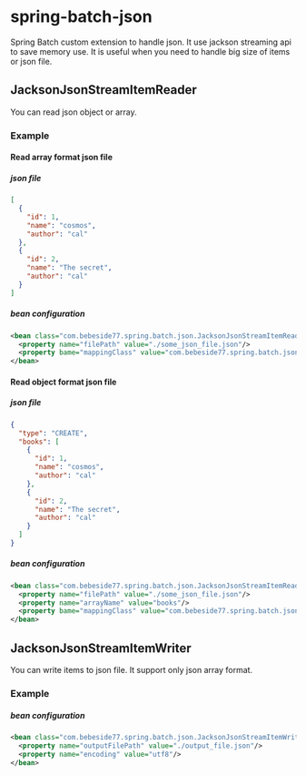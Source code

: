 # spring-batch-json
Spring Batch custom extension to handle json.
It use jackson streaming api to save memory use. It is useful when you need to handle big size of items or json file.

## JacksonJsonStreamItemReader
You can read json object or array.

### Example
#### Read array format json file
##### json file
```json
[
  {
    "id": 1,
    "name": "cosmos",
    "author": "cal"
  },
  {
    "id": 2,
    "name": "The secret",
    "author": "cal"
  }
]
```

##### bean configuration
```xml
<bean class="com.bebeside77.spring.batch.json.JacksonJsonStreamItemReader">
  <property name="filePath" value="./some_json_file.json"/>
  <property bame="mappingClass" value="com.bebeside77.spring.batch.json.Book"/>
</bean>
```

#### Read object format json file
##### json file
```json
{
  "type": "CREATE",
  "books": [
    {
      "id": 1,
      "name": "cosmos",
      "author": "cal"
    },
    {
      "id": 2,
      "name": "The secret",
      "author": "cal"
    }
  ]
}
```

##### bean configuration
```xml
<bean class="com.bebeside77.spring.batch.json.JacksonJsonStreamItemReader">
  <property name="filePath" value="./some_json_file.json"/>
  <property name="arrayName" value="books"/>
  <property bame="mappingClass" value="com.bebeside77.spring.batch.json.Book"/>
</bean>
```

## JacksonJsonStreamItemWriter
You can write items to json file.
It support only json array format.

### Example
##### bean configuration
```xml
<bean class="com.bebeside77.spring.batch.json.JacksonJsonStreamItemWriter">
  <property name="outputFilePath" value="./output_file.json"/>
  <property name="encoding" value="utf8"/>
</bean>
```

